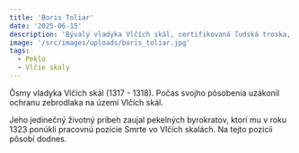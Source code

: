 ```yaml
---
title: 'Boris Toliar'
date: '2025-06-15'
description: 'Bývalý vladyka Vlčích skál, certifikovaná ľudská troska, úradujúci Smrť'
image: '/src/images/uploads/boris_toliar.jpg'
tags:
  - Peklo
  - Vlčie skaly
---
```


Ôsmy vladyka Vlčích skál (1317 - 1318). Počas svojho pôsobenia uzákonil ochranu zebrodlaka na území Vlčích skál.

Jeho jedinečný životný príbeh zaujal pekelných byrokratov, ktorí mu v roku 1323 ponúkli pracovnú pozície Smrte vo Vlčích skalách. Na tejto pozícii pôsobí dodnes.
